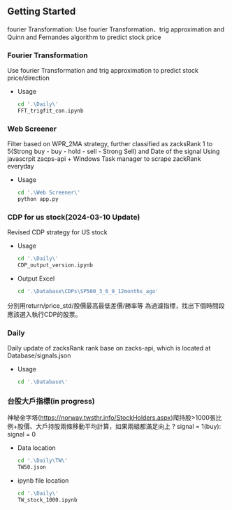 
<!-- GETTING STARTED -->
## Getting Started

fourier Transformation: Use fourier Transformation、trig approximation and Quinn and Fernandes algorithm to predict stock price

### Fourier Transformation
Use fourier Transformation and trig approximation to predict stock price/direction
* Usage
  ```sh
  cd '.\Daily\'
  FFT_trigfit_con.ipynb
  ```


### Web Screener
Filter based on WPR_2MA strategy, further classified as zacksRank 1 to 5(Strong buy - buy - hold - sell - Strong Sell) and Date of the signal
Using javascrpit zacps-api + Windows Task manager to scrape zackRank everyday
* Usage
  ```sh
  cd '.\Web Screener\'
  python app.py
  ```

### CDP for us stock(2024-03-10 Update)
Revised CDP strategy for US stock
* Usage
  ```sh
  cd '.\Daily\'
  CDP_output_version.ipynb
  ```
* Output Excel
  ```sh
  cd '.\Database\CDPs\SP500_3_6_9_12months_ago'
  ```

分別用return/price_std/股價最高最低差價/勝率等 為過濾指標，找出下個時間段應該選入執行CDP的股票。
### Daily
Daily update of zacksRank rank base on zacks-api, which is located at Database/signals.json
* Usage
  ```sh
  cd '.\Database\'
  ```

### 台股大戶指標(in progress)
神秘金字塔(https://norway.twsthr.info/StockHolders.aspx)爬持股>1000張比例+股價、大戶持股兩條移動平均計算，如果兩組都滿足向上 ? signal = 1(buy): signal = 0
* Data location
  ```sh
  cd '.\Daily\TW\'
  TW50.json
  ```
* ipynb file location
  ```sh
  cd '.\Daily\'
  TW_stock_1000.ipynb
  ```